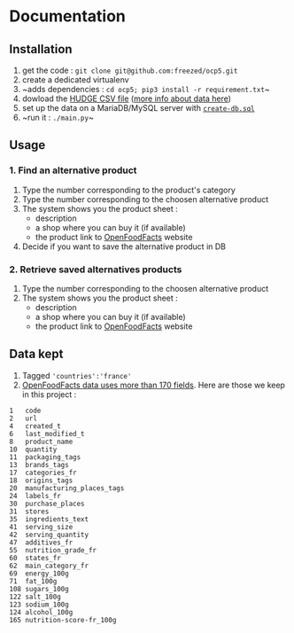 Documentation
=============

## Installation

1. get the code : `git clone git@github.com:freezed/ocp5.git`
2. create a dedicated virtualenv
3. ~adds dependencies : `cd ocp5; pip3 install -r requirement.txt`~
4. dowload the [HUDGE CSV file][3] ([more info about data here][4])
5. set up the data on a MariaDB/MySQL server with [`create-db.sql`][5]
5. ~run it : `./main.py`~

## Usage

### 1. Find an alternative product

1. Type the number corresponding to the product's category
2. Type the number corresponding to the choosen alternative product
3. The system shows you the product sheet :
     - description
     - a shop where you can buy it (if available)
     - the product link to [OpenFoodFacts][1] website
4. Decide if you want to save the alternative product in DB

### 2. Retrieve saved alternatives products

1. Type the number corresponding to the choosen alternative product
2. The system shows you the product sheet :
     - description
     - a shop where you can buy it (if available)
     - the product link to [OpenFoodFacts][1] website

## Data kept

1. Tagged `'countries':'france'`
2. [OpenFoodFacts data uses more than 170 fields][2]. Here are those we keep in this project :

```
1	code
2	url
4	created_t
6	last_modified_t
8	product_name
10	quantity
11	packaging_tags
13	brands_tags
17	categories_fr
18	origins_tags
20	manufacturing_places_tags
24	labels_fr
30	purchase_places
31	stores
35	ingredients_text
41	serving_size
42	serving_quantity
47	additives_fr
55	nutrition_grade_fr
60	states_fr
62	main_category_fr
69	energy_100g
71	fat_100g
108	sugars_100g
122	salt_100g
123	sodium_100g
124	alcohol_100g
165	nutrition-score-fr_100g
```


[1]: https://world.openfoodfacts.org/ "OpenFoodFacts project"
[2]: https://world.openfoodfacts.org/data/data-fields.txt "OpenFoodFacts field list"
[3]: https://static.openfoodfacts.org/data/en.openfoodfacts.org.products.csv "CSV Data Export"
[4]: https://world.openfoodfacts.org/data "OpenFoodFacts data page"
[5]: https://github.com/freezed/ocp5/blob/master/create-db.sql
